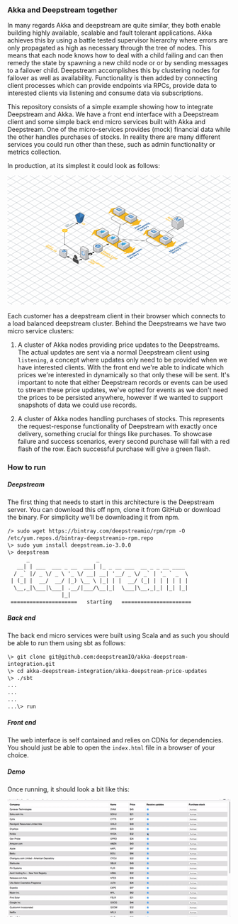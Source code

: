 ### Akka and Deepstream together

In many regards Akka and deepstream are quite similar, they both enable building highly available, scalable and fault tolerant applications. Akka achieves this by using a battle tested supervisor hierarchy where errors are only propagated as high as necessary through the tree of nodes. This means that each node knows how to deal with a child failing and can then remedy the state by spawning a new child node or or by sending messages to a failover child. Deepstream accomplishes this by clustering nodes for failover as well as availability. Functionality is then added by connecting client processes which can provide endpoints via RPCs, provide data to interested clients via listening and consume data via subscriptions.

This repository consists of a simple example showing how to integrate Deepstream and Akka. We have a front end interface with a Deepstream client and some simple back end micro services built with Akka and Deepstream. One of the micro-services provides (mock) financial data while the other handles purchases of stocks. In reality there are many different services you could run other than these, such as admin functionality or metrics collection.

In production, at its simplest it could look as follows:

![price-streaming-architecture](price-streaming-architecture.png)

Each customer has a deepstream client in their browser which connects to a load balanced deepstream cluster. Behind the Deepstreams we have two micro service clusters:

1. A cluster of Akka nodes providing price updates to the Deepstreams. The actual updates are sent via a normal Deepstream client using `listening`, a concept where updates only need to be provided when we have interested clients. With the front end we're able to indicate which prices we're interested in dynamically so that only these will be sent. It's important to note that either Deepstream records or events can be used to stream these price updates, we've opted for events as we don't need the prices to be persisted anywhere, however if we wanted to support snapshots of data we could use records.

2. A cluster of Akka nodes handling purchases of stocks. This represents the request-response functionality of Deepstream with exactly once delivery, something crucial for things like purchases. To showcase failure and success scenarios, every second purchase will fail with a red flash of the row. Each successful purchase will give a green flash.

### How to run

##### Deepstream

The first thing that needs to start in this architecture is the Deepstream server. You can download this off npm, clone it from GitHub or download the binary. For simplicity we'll be downloading it from npm.

```
/> sudo wget https://bintray.com/deepstreamio/rpm/rpm -O /etc/yum.repos.d/bintray-deepstreamio-rpm.repo
\> sudo yum install deepstream.io-3.0.0
\> deepstream
      _                     _
   __| | ___  ___ _ __  ___| |_ _ __ ___  __ _ _ __ ____
  / _` |/ _ \/ _ \ '_ \/ __| __| '__/ _ \/ _` | '_ ` _  \
 | (_| |  __/  __/ |_) \__ \ |_| | |  __/ (_| | | | | | |
  \__,_|\___|\___| .__/|___/\__|_|  \___|\__,_|_| |_| |_|
                 |_|
 =====================   starting   ======================
```

##### Back end

The back end micro services were built using Scala and as such you should be able to run them using sbt as follows:

```
\> git clone git@github.com:deepstreamIO/akka-deepstream-integration.git
\> cd akka-deepstream-integration/akka-deepstream-price-updates
\> ./sbt
...
...
...
...\> run
```

##### Front end

The web interface is self contained and relies on CDNs for dependencies. You should just be able to open the `index.html` file in a browser of your choice.

##### Demo

Once running, it should look a bit like this:

![demo-gif](demo.gif)
